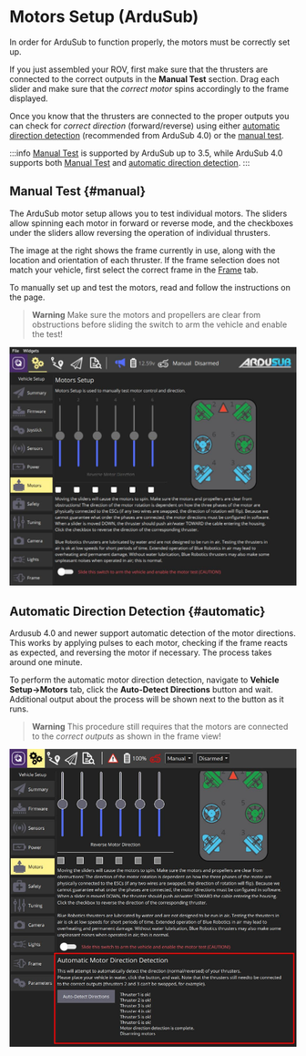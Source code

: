 # Motors Setup (ArduSub)

In order for ArduSub to function properly, the motors must be correctly set up.

If you just assembled your ROV, first make sure that the thrusters are connected to the correct outputs in the **Manual Test** section.
Drag each slider and make sure that the *correct motor* spins accordingly to the frame displayed.

Once you know that the thrusters are connected to the proper outputs you can check for *correct direction* (forward/reverse) using either [automatic direction detection](#automatic) (recommended from ArduSub 4.0) or the [manual test](#manual).

:::info
[Manual Test](#manual) is supported by ArduSub up to 3.5, while ArduSub 4.0 supports both [Manual Test](#manual) and [automatic direction detection](#automatic).
:::

## Manual Test {#manual}

The ArduSub motor setup allows you to test individual motors.
The sliders allow spinning each motor in forward or reverse mode, and the checkboxes under the sliders allow reversing the operation of individual thrusters.

The image at the right shows the frame currently in use, along with the location and orientation of each thruster. 
If the frame selection does not match your vehicle, first select the correct frame in the [Frame](../SetupView/airframe_ardupilot.md#ardusub) tab.

To manually set up and test the motors, read and follow the instructions on the page.

> **Warning** Make sure the motors and propellers are clear from obstructions before sliding the switch to arm the vehicle and enable the test!

![Ardusub Motors Test](../../../assets/setup/motors-sub.jpg)

## Automatic Direction Detection {#automatic}

Ardusub 4.0 and newer support automatic detection of the motor directions.
This works by applying pulses to each motor, checking if the frame reacts as expected, and reversing the motor if necessary.
The process takes around one minute.

To perform the automatic motor direction detection, navigate to **Vehicle Setup->Motors** tab, click the **Auto-Detect Directions** button and wait.
Additional output about the process will be shown next to the button as it runs.

> **Warning** This procedure still requires that the motors are connected to the *correct outputs* as shown in the frame view!

![Ardusub Motors Auto-Setup](../../../assets/setup/motors-sub-auto.jpg)
